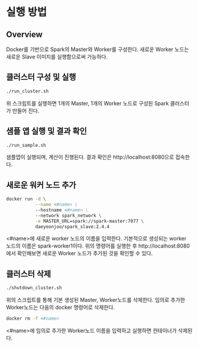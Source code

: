 # 실행 방법

## Overview

Docker를 기반으로 Spark의 Master와 Worker를 구성한다. 새로운 Worker 노드는 새로운 Slave 이미지를 실행함으로써 가능하다.



## 클러스터 구성 및 실행

```bash
./run_cluster.sh
```

위 스크립트를 실행하면 1개의 Master, 1개의 Worker 노드로 구성된 Spark 클러스터가 만들어 진다.



## 샘플 앱 실행 및 결과 확인

```bash
./run_sample.sh
```

샘플앱이 실행되며, 계산이 진행된다. 결과 확인은 http://localhost:8080으로 접속한다. 



## 새로운 워커 노드 추가

```bash
docker run -d \
           --name <#name> \
           --hostname <#name> \
           --network spark_network \
           -e MASTER_URL=spark://spark-master:7077 \
           daeyeonjoo/spark_slave:2.4.4
```



<#name>에 새로운 worker 노드의 이름을 입력한다.  기본적으로 생성되는 worker 노드의 이름은 spark-worker1이다. 위의 명령어를 실행한 후 http://localhost:8080에서 확인해보면 새로운 Worker 노드가 추가된 것을 확인할 수 있다.



## 클러스터 삭제

```bash
./shutdown_cluster.sh
```

위의 스크립트를 통해 기본 생성된 Master, Worker노드를 삭제한다.  임의로 추가한 Worker노드는 다음의 docker 명령어로 삭제한다.



```bash
docker rm -f <#name>
```

<#name>에 임의로 추가한 Worker노드 이름을 입력하고 실행하면 컨테이너가 삭제된다.
